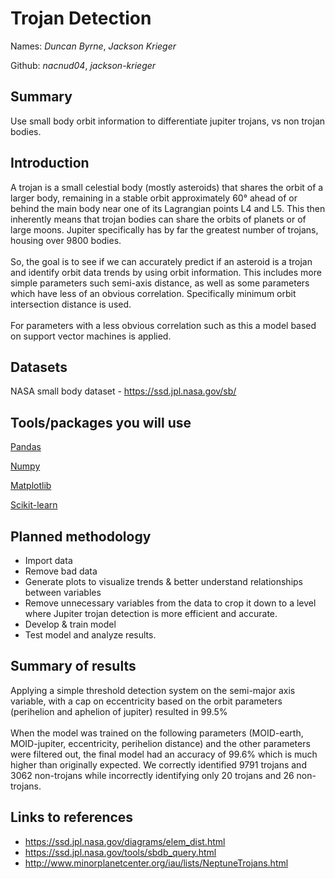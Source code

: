# Trojan Detection

Names: *Duncan Byrne*, *Jackson Krieger*

Github: *nacnud04*, *jackson-krieger*

## Summary
Use small body orbit information to differentiate jupiter trojans, vs non trojan bodies.

## Introduction
A trojan is a small celestial body (mostly asteroids) that shares the orbit of a larger body, 
remaining in a stable orbit approximately 60° ahead of or behind the main body near one of its Lagrangian points L4 and L5. 
This then inherently means that trojan bodies can share the orbits of planets or of large moons. Jupiter specifically
has by far the greatest number of trojans, housing over 9800 bodies.
<br><br>
So, the goal is to see if we can accurately predict if an asteroid is a trojan and identify orbit data trends by using orbit information. This includes more simple parameters such semi-axis distance, as well as some parameters which have less of an obvious correlation. Specifically minimum orbit intersection distance is used.
<br><br>
For parameters with a less obvious correlation such as this a model based on support vector machines is applied.

## Datasets
NASA small body dataset - https://ssd.jpl.nasa.gov/sb/

## Tools/packages you will use

[Pandas](https://pandas.pydata.org/)

[Numpy](https://numpy.org/)

[Matplotlib](https://matplotlib.org/)

[Scikit-learn](https://scikit-learn.org/stable/) 

## Planned methodology
* Import data
* Remove bad data
* Generate plots to visualize trends & better understand relationships between variables
* Remove unnecessary variables from the data to crop it down to a level where Jupiter trojan detection is more efficient and accurate.
* Develop & train model
* Test model and analyze results.

## Summary of results
Applying a simple threshold detection system on the semi-major axis variable, with a cap on eccentricity based on the orbit parameters (perihelion and aphelion of jupiter) resulted in 99.5%
<br><br>
When the model was trained on the following parameters (MOID-earth, MOID-jupiter, eccentricity, perihelion distance) and the other parameters were filtered out, the final model had an accuracy of 99.6% which is much higher than originally expected.
We correctly identified 9791 trojans and 3062 non-trojans while incorrectly identifying only 20 trojans and 26 non-trojans.  

## Links to references
* https://ssd.jpl.nasa.gov/diagrams/elem_dist.html
* https://ssd.jpl.nasa.gov/tools/sbdb_query.html
* http://www.minorplanetcenter.org/iau/lists/NeptuneTrojans.html
